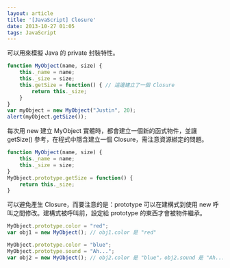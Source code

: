 ```yaml
---
layout: article
title: '[JavaScript] Closure'
date: 2013-10-27 01:05
tags: JavaScript
---
```

可以用來模擬 Java 的 private 封裝特性。
<!--more-->
``` js
function MyObject(name, size) {
    this._name = name;
    this._size = size;
    this.getSize = function() { // 這邊建立了一個 Closure
        return this._size;
    }
}
var myObject = new MyObject("Justin", 20);
alert(myObject.getSize());
```
每次用 new 建立 MyObject 實體時，都會建立一個新的函式物件，並讓 getSize() 參考，在程式中隱含建立一個 Closure，需注意資源綁定的問題。
``` js
function MyObject(name, size) {
    this._name = name;
    this._size = size;
}
MyObject.prototype.getSize = function() {
    return this._size;
}
```
可以避免產生 Closure，而要注意的是：prototype 可以在建構式到使用 new 呼叫之間修改。建構式被呼叫前，設定給 prototype 的東西才會被物件繼承。
``` js
MyObject.prototype.color = "red";
var obj1 = new MyObject(); // obj1.color 是 "red"

MyObject.prototype.color = "blue";
MyObject.prototype.sound = "Ah...";
var obj2 = new MyObject(); // obj2.color 是 "blue"，obj2.sound 是 "Ah..."
```